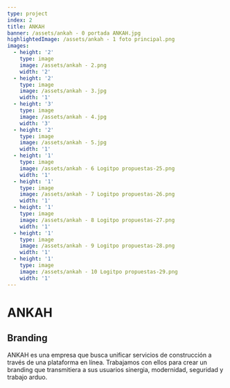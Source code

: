 ```yaml
---
type: project
index: 2
title: ANKAH
banner: /assets/ankah - 0 portada ANKAH.jpg
highlightedImage: /assets/ankah - 1 foto principal.png
images:
  - height: '2'
    type: image
    image: /assets/ankah - 2.png
    width: '2'
  - height: '2'
    type: image
    image: /assets/ankah - 3.jpg
    width: '1'
  - height: '3'
    type: image
    image: /assets/ankah - 4.jpg
    width: '3'
  - height: '2'
    type: image
    image: /assets/ankah - 5.jpg
    width: '1'
  - height: '1'
    type: image
    image: /assets/ankah - 6 Logitpo propuestas-25.png
    width: '1'
  - height: '1'
    type: image
    image: /assets/ankah - 7 Logitpo propuestas-26.png
    width: '1'
  - height: '1'
    type: image
    image: /assets/ankah - 8 Logitpo propuestas-27.png
    width: '1'
  - height: '1'
    type: image
    image: /assets/ankah - 9 Logitpo propuestas-28.png
    width: '1'
  - height: '1'
    type: image
    image: /assets/ankah - 10 Logitpo propuestas-29.png
    width: '1'
---
```

# ANKAH

## Branding

ANKAH es una empresa que busca unificar servicios de construcción a través de una plataforma en línea. Trabajamos con ellos para crear un branding que transmitiera a sus usuarios sinergia, modernidad, seguridad y trabajo arduo.
